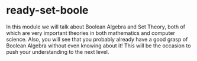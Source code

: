 # ready-set-boole
In this module we will talk about Boolean Algebra and Set Theory, both of which are very important theories in both mathematics and computer science. Also, you will see that you probably already have a good grasp of Boolean Algebra without even knowing about it! This will be the occasion to push your understanding to the next level.
